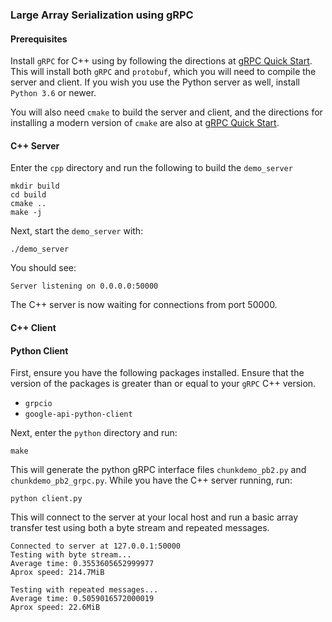 ### Large Array Serialization using gRPC

#### Prerequisites

Install `gRPC` for C++ using by following the directions at [gRPC Quick Start](https://grpc.io/docs/languages/cpp/quickstart/).  This will install both `gRPC` and `protobuf`, which you will need to compile the server and client.  If you wish you use the Python server as well, install `Python 3.6` or newer.

You will also need `cmake` to build the server and client, and the directions for installing a modern version of `cmake` are also at [gRPC Quick Start](https://grpc.io/docs/languages/cpp/quickstart/).


#### C++ Server

Enter the `cpp` directory and run the following to build the `demo_server`

```
mkdir build
cd build
cmake ..
make -j
```

Next, start the `demo_server` with:


```
./demo_server
```

You should see:

```
Server listening on 0.0.0.0:50000
```

The C++ server is now waiting for connections from port 50000.


#### C++ Client



#### Python Client

First, ensure you have the following packages installed.  Ensure that
the version of the packages is greater than or equal to your `gRPC`
C++ version.

- `grpcio`
- `google-api-python-client`

Next, enter the `python` directory and run:

```
make
```

This will generate the python gRPC interface files `chunkdemo_pb2.py`
and `chunkdemo_pb2_grpc.py`.  While you have the C++ server running,
run:

```
python client.py
```

This will connect to the server at your local host and run a basic
array transfer test using both a byte stream and repeated messages.

```
Connected to server at 127.0.0.1:50000
Testing with byte stream...
Average time: 0.3553605652999977
Aprox speed: 214.7MiB

Testing with repeated messages...
Average time: 0.5059016572000019
Aprox speed: 22.6MiB
```